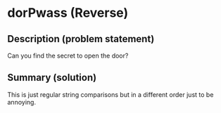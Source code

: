 # dorPwass (Reverse)

## Description (problem statement)

Can you find the secret to open the door?

## Summary (solution)

This is just regular string comparisons but in a different order just to be annoying.
